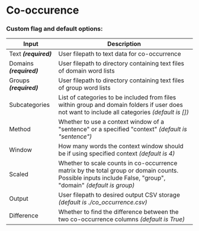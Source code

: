 
# Co-occurence
### Custom flag and default options:


| Input | Description |
| --- | --- |
| Text ***(required)*** | User filepath to text data for co-occurrence|
| Domains ***(required)*** | User filepath to directory containing text files of domain word lists|
| Groups ***(required)*** | User filepath to directory containing text files of group word lists|
| Subcategories | List of categories to be included from files within group and domain folders if user does not want to include all categories *(default is [])*|
| Method | Whether to use a context window of a "sentence" or a specified "context" *(default is "sentence")*|
| Window | How many words the context window should be if using specified context *(default is 4)*|
| Scaled | Whether to scale counts in co-occurrence matrix by the total group or domain counts. Possible inputs include False, "group", "domain" *(default is group)*|
| Output | User filepath to desired output CSV storage *(default is ./co_occurrence.csv)*|
| Difference | Whether to find the difference between the two co-occurrence columns *(default is True)*|

